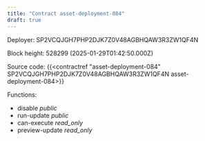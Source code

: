 ```yaml
---
title: "Contract asset-deployment-084"
draft: true
---
```

Deployer: SP2VCQJGH7PHP2DJK7Z0V48AGBHQAW3R3ZW1QF4N


 



Block height: 528299 (2025-01-29T01:42:50.000Z)

Source code: {{<contractref "asset-deployment-084" SP2VCQJGH7PHP2DJK7Z0V48AGBHQAW3R3ZW1QF4N asset-deployment-084>}}

Functions:

* disable _public_
* run-update _public_
* can-execute _read_only_
* preview-update _read_only_
